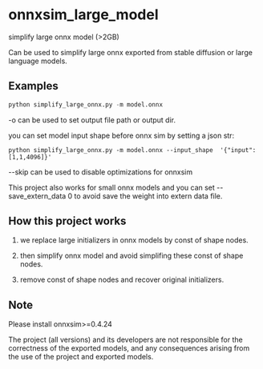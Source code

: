 # onnxsim_large_model

simplify large onnx model (>2GB)

Can be used to simplify large onnx exported from stable diffusion or large language models.

## Examples

```python
python simplify_large_onnx.py -m model.onnx
```

-o can be used to set output file path or output dir.

you can set model input shape before onnx sim by setting a json str:

```
python simplify_large_onnx.py -m model.onnx --input_shape  '{"input":[1,1,4096]}'
```

--skip can be used to disable optimizations for onnxsim

This project also works for small onnx models and you can set --save_extern_data 0 to avoid save the weight into extern data file.

## How this project works

1. we replace large initializers in onnx models by const of shape nodes.

2. then simplify onnx model and avoid simplifing these const of shape nodes.
3. remove const of shape nodes and recover original initializers.

## Note

Please install onnxsim>=0.4.24

The project (all versions) and its developers are not responsible for the correctness of the exported models, and any consequences arising from the use of the project and exported models.
